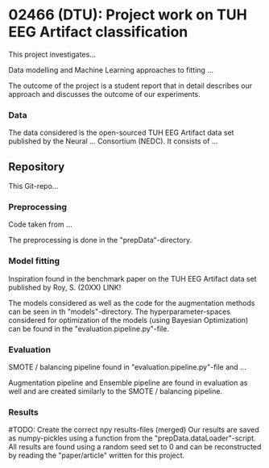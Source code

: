# 02466 (DTU): Project work on TUH EEG Artifact classification 


This project investigates...

Data modelling and Machine Learning approaches to fitting ...


The outcome of the project is a student report that in detail describes our approach
and discusses the outcome of our experiments.



### Data
The data considered is the open-sourced TUH EEG Artifact data set published by
the Neural ... Consortium (NEDC). It consists of ...


## Repository
This Git-repo...



### Preprocessing
Code taken from ...

The preprocessing is done in the "prepData"-directory.


### Model fitting
Inspiration found in the benchmark paper on the TUH EEG Artifact data set published
by Roy, S. (20XX) LINK!

The models considered as well as the code for the augmentation methods can be seen in th
"models"-directory. The hyperparameter-spaces considered for optimization of the models
(using Bayesian Optimization) can be found in the "evaluation.pipeline.py"-file.



### Evaluation
SMOTE / balancing pipeline found in "evaluation.pipeline.py"-file and ...


Augmentation pipeline and Ensemble pipeline are found in evaluation as well
and are created similarly to the SMOTE / balancing pipeline.



### Results
#TODO: Create the correct npy results-files (merged)
Our results are saved as numpy-pickles using a function from the "prepData.dataLoader"-script.
All results are found using a random seed set to 0 and can be reconstructed by reading the "paper/article"
written for this project.

